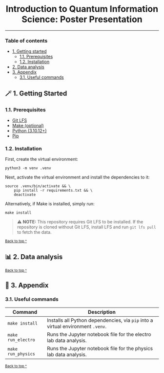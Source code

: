 <h1 align="center">
  Introduction to Quantum Information Science: Poster Presentation
</h1>

---

### Table of contents

* [1. Getting started](#-1-getting-started)
  - [1.1. Prerequisites](#11-prerequisites)
  - [1.2. Installation](#12-installation)
* [2. Data analysis](#-2-data-analysis)
* [3. Appendix](#-3-appendix)
  - [3.1. Useful commands](#31-useful-commands)

## 🪄 1. Getting Started

### 1.1. Prerequisites

* [Git LFS](https://github.com/git-lfs/git-lfs#installing)
* [Make (optional)](https://www.gnu.org/software/make/)
* [Python (3.10.12+)](https://www.python.org/downloads/)
* [Pip](https://pip.pypa.io/en/stable/installation/)

### 1.2. Installation

First, create the virtual environment:

```shell
python3 -m venv .venv
```

Next, activate the virtual environment and install the dependencies to it:

```shell
source .venv/bin/activate && \
    pip install -r requirements.txt && \
    deactivate
```

Alternatively, if Make is installed, simply run:

```shell
make install
```

> ⚠️ **NOTE:** This repository requires Git LFS to be installed. If the repository is cloned without Git LFS, install LFS and run `git lfs pull` to fetch the data.

<sup>[Back to top ^][table-of-contents]</sup>

## 📊 2. Data analysis

<sup>[Back to top ^][table-of-contents]</sup>

## 📑 3. Appendix

### 3.1. Useful commands

| Command             | Description                                                                                                                                                              |
|---------------------|--------------------------------------------------------------------------------------------------------------------------------------------------------------------------|
| `make install`      | Installs all Python dependencies, via `pip` into a virtual environment `.venv`.                                                                                          |
| `make run_electro`  | Runs the Jupyter notebook file for the electro lab data analysis.                                                                                                        |
| `make run_physics`  | Runs the Jupyter notebook file for the physics lab data analysis.                                                                                                        |

<sup>[Back to top ^][table-of-contents]</sup>

<!-- links -->
[table-of-contents]: #table-of-contents
